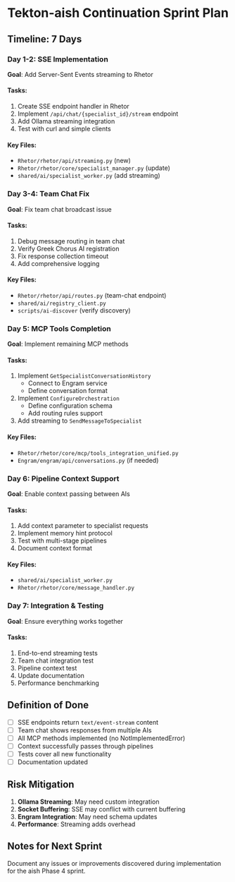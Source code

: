 # Tekton-aish Continuation Sprint Plan

## Timeline: 7 Days

### Day 1-2: SSE Implementation
**Goal**: Add Server-Sent Events streaming to Rhetor

#### Tasks:
1. Create SSE endpoint handler in Rhetor
2. Implement `/api/chat/{specialist_id}/stream` endpoint
3. Add Ollama streaming integration
4. Test with curl and simple clients

#### Key Files:
- `Rhetor/rhetor/api/streaming.py` (new)
- `Rhetor/rhetor/core/specialist_manager.py` (update)
- `shared/ai/specialist_worker.py` (add streaming)

### Day 3-4: Team Chat Fix
**Goal**: Fix team chat broadcast issue

#### Tasks:
1. Debug message routing in team chat
2. Verify Greek Chorus AI registration
3. Fix response collection timeout
4. Add comprehensive logging

#### Key Files:
- `Rhetor/rhetor/api/routes.py` (team-chat endpoint)
- `shared/ai/registry_client.py`
- `scripts/ai-discover` (verify discovery)

### Day 5: MCP Tools Completion
**Goal**: Implement remaining MCP methods

#### Tasks:
1. Implement `GetSpecialistConversationHistory`
   - Connect to Engram service
   - Define conversation format
2. Implement `ConfigureOrchestration`
   - Define configuration schema
   - Add routing rules support
3. Add streaming to `SendMessageToSpecialist`

#### Key Files:
- `Rhetor/rhetor/core/mcp/tools_integration_unified.py`
- `Engram/engram/api/conversations.py` (if needed)

### Day 6: Pipeline Context Support
**Goal**: Enable context passing between AIs

#### Tasks:
1. Add context parameter to specialist requests
2. Implement memory hint protocol
3. Test with multi-stage pipelines
4. Document context format

#### Key Files:
- `shared/ai/specialist_worker.py`
- `Rhetor/rhetor/core/message_handler.py`

### Day 7: Integration & Testing
**Goal**: Ensure everything works together

#### Tasks:
1. End-to-end streaming tests
2. Team chat integration test
3. Pipeline context test
4. Update documentation
5. Performance benchmarking

## Definition of Done

- [ ] SSE endpoints return `text/event-stream` content
- [ ] Team chat shows responses from multiple AIs
- [ ] All MCP methods implemented (no NotImplementedError)
- [ ] Context successfully passes through pipelines
- [ ] Tests cover all new functionality
- [ ] Documentation updated

## Risk Mitigation

1. **Ollama Streaming**: May need custom integration
2. **Socket Buffering**: SSE may conflict with current buffering
3. **Engram Integration**: May need schema updates
4. **Performance**: Streaming adds overhead

## Notes for Next Sprint

Document any issues or improvements discovered during implementation for the aish Phase 4 sprint.